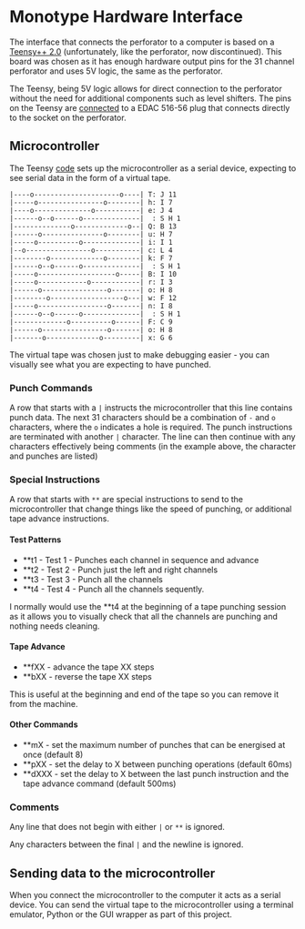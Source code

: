 # Monotype Hardware Interface

The interface that connects the perforator to a computer is based on a [Teensy++ 2.0](https://www.pjrc.com/store/teensypp.html) (unfortunately, like the perforator, now discontinued). This board was chosen as it has enough hardware output pins for the 31 channel perforator and uses 5V logic, the same as the perforator.

The Teensy, being 5V logic allows for direct connection to the perforator without the need for additional components such as level shifters. The pins on the Teensy are [connected](Monotype%20Punch%Connector.pdf) to a EDAC 516-56 plug that connects directly to the socket on the perforator.

## Microcontroller 

The Teensy [code](monotype.ino) sets up the microcontroller as a serial device, expecting to see serial data in the form of a virtual tape.

```
|----o---------------------o----| T: J 11
|-----o----------------o--------| h: I 7
|----o--------------o-----------| e: J 4
|------o--o------o--------------|  : S H 1
|--------------o-------------o--| Q: B 13
|------o---------------o--------| u: H 7
|-----o----------o--------------| i: I 1
|--o----------------o-----------| c: L 4
|--------o-------------o--------| k: F 7
|------o--o------o--------------|  : S H 1
|-----o-------------------o-----| B: I 10
|-----o------------o------------| r: I 3
|------o----------------o-------| o: H 8
|--------o------------------o---| w: F 12
|-----o-----------------o-------| n: I 8
|------o--o------o--------------|  : S H 1
|-------------o----------o------| F: C 9
|------o----------------o-------| o: H 8
|-------o-------------o---------| x: G 6
```

The virtual tape was chosen just to make debugging easier - you can visually see what you are expecting to have punched.

### Punch Commands

A row that starts with a `|` instructs the microcontroller that this line contains punch data. The next 31 characters should be a combination of `-` and `o` characters, where the `o` indicates a hole is required. The punch instructions are terminated with another `|` character. The line can then continue with any characters effectively being comments (in the example above, the character and punches are listed)

### Special Instructions

A row that starts with `**` are special instructions to send to the microcontroller that change things like the speed of punching, or additional tape advance instructions.

#### Test Patterns

- **t1 - Test 1 - Punches each channel in sequence and advance
- **t2 - Test 2 - Punch just the left and right channels
- **t3 - Test 3 - Punch all the channels
- **t4 - Test 4 - Punch all the channels sequently. 

I normally would use the **t4 at the beginning of a tape punching session as it allows you to visually check that all the channels are punching and nothing needs cleaning.

#### Tape Advance

- **fXX - advance the tape XX steps
- **bXX - reverse the tape XX steps

This is useful at the beginning and end of the tape so you can remove it from the machine.

#### Other Commands

- **mX - set the maximum number of punches that can be energised at once (default 8)
- **pXX - set the delay to X between punching operations (default 60ms)
- **dXXX - set the delay to X between the last punch instruction and the tape advance command (default 500ms)

### Comments

Any line that does not begin with either `|` or `**` is ignored.

Any characters between the final `|` and the newline is ignored.

## Sending data to the microcontroller

When you connect the microcontroller to the computer it acts as a serial device. You can send the virtual tape to the microcontroller using a terminal emulator, Python or the GUI wrapper as part of this project.